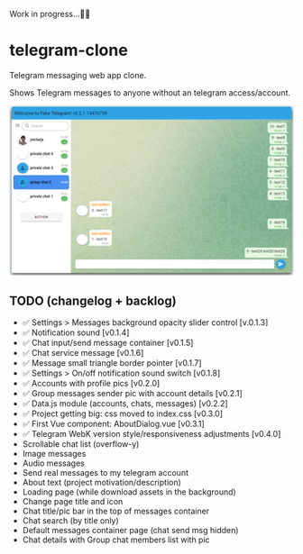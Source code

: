 Work in progress...👨‍💻

# telegram-clone
Telegram messaging web app clone.

Shows Telegram messages to anyone without an telegram access/account.

![alt text](https://github.com/jvictorjs/telegram-clone/blob/main/screenshots/Screenshot%202022-09-15%20200006.png?raw=true)


## TODO (changelog + backlog)
 
- ✅ Settings > Messages background opacity slider control [v.0.1.3] 
- ✅ Notification sound [v0.1.4]
- ✅ Chat input/send message container [v0.1.5]
- ✅ Chat service message [v0.1.6]
- ✅ Message small triangle border pointer [v0.1.7]
- ✅ Settings > On/off notification sound switch [v0.1.8]
- ✅ Accounts with profile pics [v0.2.0]
- ✅ Group messages sender pic with account details [v0.2.1]
- ✅ Data.js module (accounts, chats, messages) [v0.2.2]
- ✅ Project getting big: css moved to index.css [v0.3.0]
- ✅ First Vue component: AboutDialog.vue [v0.3.1]
- ✅ Telegram WebK version style/responsiveness adjustments [v0.4.0]
- Scrollable chat list (overflow-y)
- Image messages
- Audio messages
- Send real messages to my telegram account
- About text (project motivation/description)
- Loading page (while download assets in the background)
- Change page title and icon
- Chat title/pic bar in the top of messages container
- Chat search (by title only)
- Default messages container page (chat send msg hidden)
- Chat details with Group chat members list with pic